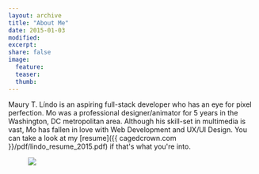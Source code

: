 ```yaml
---
layout: archive
title: "About Me"
date: 2015-01-03
modified:
excerpt:
share: false
image:
  feature:
  teaser:
  thumb:
---
```


Maury T. Líndo is an aspiring full-stack developer who has an eye for pixel perfection. Mo was a professional designer/animator for 5 years in the Washington, DC metropolitan area. Although his skill-set in multimedia is vast, Mo has fallen in love with Web Development and UX/UI Design. You can take a look at my [resume]({{ cagedcrown.com }}/pdf/lindo_resume_2015.pdf) if that's what you're into.

<figure>
    <img src="../../images/mo_headshot_circle.png" align="center"></a>
</figure>
